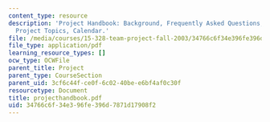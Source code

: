 ```yaml
---
content_type: resource
description: 'Project Handbook: Background, Frequently Asked Questions, Sample Team
  Project Topics, Calendar.'
file: /media/courses/15-328-team-project-fall-2003/34766c6f34e396fe396d7871d17908f2_projecthandbook.pdf
file_type: application/pdf
learning_resource_types: []
ocw_type: OCWFile
parent_title: Project
parent_type: CourseSection
parent_uid: 3cf6c44f-ce0f-6c02-40be-e6bf4af0c30f
resourcetype: Document
title: projecthandbook.pdf
uid: 34766c6f-34e3-96fe-396d-7871d17908f2
---
```

